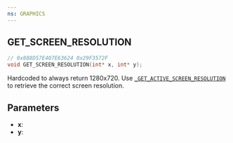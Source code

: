 ```yaml
---
ns: GRAPHICS
---
```

## GET_SCREEN_RESOLUTION

```c
// 0x888D57E407E63624 0x29F3572F
void GET_SCREEN_RESOLUTION(int* x, int* y);
```

Hardcoded to always return 1280x720. Use [`_GET_ACTIVE_SCREEN_RESOLUTION`](?_0x873C9F3104101DD3) to retrieve the correct screen resolution.

## Parameters
* **x**: 
* **y**: 

